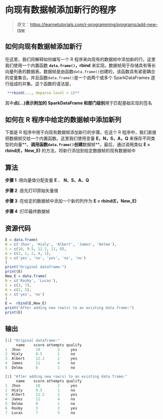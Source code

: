 # 向现有数据帧添加新行的程序

> 原文：<https://learnetutorials.com/r-programming/programs/add-new-row>

## 如何向现有数据帧添加新行

在这里，我们将解释如何编写一个 R 程序来向现有的数据帧中添加新的行。这里我们使用一个内置函数 **`data.frame()`，rbind** 来实现。数据帧用于存储具有等长向量列表的数据表。数据帧是由函数`data.frame()`创建的，该函数具有紧密耦合的变量集合。并且函数`data.frame()`是一个由两个或多个 SparkDataFrames 逐行组成的并集。这个函数的语法是，

```r
 **rbind(..., deparse.level = 1)** 

```

其中**点(...)**表示附加的 SparkDataFrame 和**部门级别**用于匹配基础实现的签名

## 如何在 R 程序中给定的数据帧中添加新列

下面是 R 程序中用于向现有数据帧添加新行的步骤。在这个 R 程序中，我们直接把数据帧交给一个内置函数。这里我们使用变量 **E，N，S，A，Q** 来保存不同类型的向量**。**调用函数`data.frame()`创建**数据帧**。最后，通过调用类似 **E = rbind(E，New_E)** 的方法，将新行添加到给定数据帧的现有数据帧中

## 算法

**步骤 1** :用向量值分配变量 **E** 、 **N、S、A、Q**

**步骤 2** :首先打印原始矢量值

**步骤 3** :在给定的数据帧中添加一个新的列作为 **E = rbind(E，New_E)**

**步骤 4** :打印最终数据帧

## 资源代码

```r
E = data.frame(
N = c('Jhon', 'Hialy', 'Albert', 'James', 'Delma'),
S = c(10, 9.5, 12.2, 11, 8),
A = c(2, 1, 2, 4, 1),
Q = c('yes', 'no', 'yes', 'no', 'no')
)
print("Original dataframe:")
print(E)
New_E = data.frame(
N = c('Rooby', 'Lucas'),
S = c(3, 7),
A = c(2, 5),
Q = c('yes', 'no')
)
E =  rbind(E,New_E)
print("After adding new row(s) to an existing data frame:")
print(E)

```

## 输出

```r
[1] "Original dataframe:"
     name    score attempts qualify
1  Jhon       10        2     yes
2  Hialy      9.5       1     no
3  Albert     12.2      2     yes
4  James      11        4     no
5  Delma      8         1     no

[1] "After adding new row(s) to an existing data frame:"
     name    score attempts qualify 
1  Jhon       10        2     yes   
2  Hialy      9.5       1     no    
3  Albert     12.2      2     yes    
4  James      11        4     no    
5  Delma      8         1     no     
6  Rooby      3         2     yes    
7  Lucas      7         5     no 
```